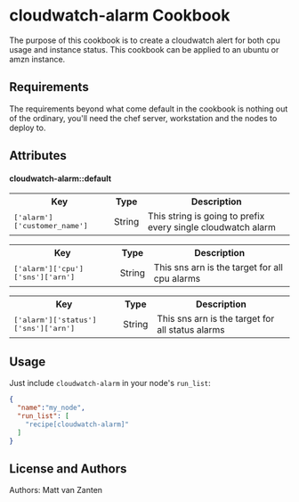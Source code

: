 cloudwatch-alarm Cookbook
=========================

The purpose of this cookbook is to create a cloudwatch alert for both cpu usage and
instance status. This cookbook can be applied to an ubuntu or amzn instance.

Requirements
------------

The requirements beyond what come default in the cookbook is nothing out of the ordinary,
you'll need the chef server, workstation and the nodes to deploy to.

Attributes
----------

#### cloudwatch-alarm::default
<table>
  <tr>
    <th>Key</th>
    <th>Type</th>
    <th>Description</th>
  </tr>
  <tr>
    <td><tt>['alarm']['customer_name']</tt></td>
    <td>String</td>
    <td>This string is going to prefix every single cloudwatch alarm</td>
  </tr>
</table>
<table>
  <tr>
    <th>Key</th>
    <th>Type</th>
    <th>Description</th>
  </tr>
  <tr>
    <td><tt>['alarm']['cpu']['sns']['arn']</tt></td>
    <td>String</td>
    <td>This sns arn is the target for all cpu alarms</td>
  </tr>
</table>
<table>
  <tr>
    <th>Key</th>
    <th>Type</th>
    <th>Description</th>
  </tr>
  <tr>
    <td><tt>['alarm']['status']['sns']['arn']</tt></td>
    <td>String</td>
    <td>This sns arn is the target for all status alarms</td>
  </tr>
</table>

Usage
-----

Just include `cloudwatch-alarm` in your node's `run_list`:

```json
{
  "name":"my_node",
  "run_list": [
    "recipe[cloudwatch-alarm]"
  ]
}
```

License and Authors
-------------------
Authors: Matt van Zanten
